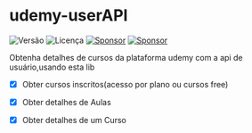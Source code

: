# udemy-userAPI


![Versão](https://img.shields.io/badge/version-0.3.1-orange)
![Licença](https://img.shields.io/badge/license-MIT-orange)
[![Sponsor](https://img.shields.io/badge/💲Donate-yellow)](https://paulocesar-dev404.github.io/me-apoiando-online/)
[![Sponsor](https://img.shields.io/badge/Documentation-green)](https://github.com/PauloCesar-dev404/udemy-userAPI/blob/main/docs/iniciando.md)


Obtenha detalhes de cursos da plataforma udemy com a api de usuário,usando esta lib


- [x] Obter cursos inscritos(acesso por plano ou cursos free)
- [x] Obter detalhes de Aulas
- [x] Obter detalhes de um Curso

